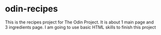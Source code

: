 # odin-recipes

This is the recipes project for The Odin Project. It is about 1 main page and 3 ingredients page. I am going to use basic HTML skills to finish this project